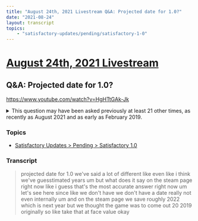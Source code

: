 ```yaml
---
title: "August 24th, 2021 Livestream Q&A: Projected date for 1.0?"
date: "2021-08-24"
layout: transcript
topics:
    - "satisfactory-updates/pending/satisfactory-1-0"
---
```

# [August 24th, 2021 Livestream](../2021-08-24.md)
## Q&A: Projected date for 1.0?
https://www.youtube.com/watch?v=HgHTtGAk-Jk
<details>
<summary>This question may have been asked previously at least 21 other times, as recently as August 2021 and as early as February 2019.</summary>

* [August 10th, 2021 Livestream Q&A: Is there a goal date that you want the game finished?](./yt-_VPyUP6E2pE.md) [https://www.youtube.com/watch?v=_VPyUP6E2pE](https://www.youtube.com/watch?v=_VPyUP6E2pE)
* [June 29th, 2021 Livestream Q&A: Do you have an approximate timeline for when 1.0 will be ready?](./yt-JV12w3UZIHE.md) [https://www.youtube.com/watch?v=JV12w3UZIHE](https://www.youtube.com/watch?v=JV12w3UZIHE)
* [June 29th, 2021 Livestream Q&A: Are the team thinking to release 1.0 in 2022?](./yt-EfqxH78tmFc.md) [https://www.youtube.com/watch?v=EfqxH78tmFc](https://www.youtube.com/watch?v=EfqxH78tmFc)
* [April 13th, 2021 Livestream Q&A: What about 1.0?](./yt-cF3QleeEiJo,6610.940808051914,6635.114829.md) [https://youtube.com/embed/cF3QleeEiJo?autoplay=1&start=6610&end=6636](https://youtube.com/embed/cF3QleeEiJo?autoplay=1&start=6610&end=6636)
* [March 30th, 2021 Livestream Q&A: When will the game actually release?](./yt-KvCsUb7f0KY.md) [https://www.youtube.com/watch?v=KvCsUb7f0KY](https://www.youtube.com/watch?v=KvCsUb7f0KY)
* [March 23rd, 2021 Livestream Q&A: Do you plan to put Update 4 out earlier than April 13th?](./yt-aclI7pbRT3I.md) [https://www.youtube.com/watch?v=aclI7pbRT3I](https://www.youtube.com/watch?v=aclI7pbRT3I)
* [March 23rd, 2021 Livestream Q&A: Any ETA on Launch?](./yt-aP6v6JbuHTk.md) [https://www.youtube.com/watch?v=aP6v6JbuHTk](https://www.youtube.com/watch?v=aP6v6JbuHTk)
* [February 16th, 2021 Livestream Q&A: What's the chance that the game will be released this year?](./yt-W2O4gfNYj9s.md) [https://www.youtube.com/watch?v=W2O4gfNYj9s](https://www.youtube.com/watch?v=W2O4gfNYj9s)
* [February 16th, 2021 Livestream Q&A: When is 1.0 coming?](./yt-IPQfi2Gv4Zc.md) [https://www.youtube.com/watch?v=IPQfi2Gv4Zc](https://www.youtube.com/watch?v=IPQfi2Gv4Zc)
* [February 2nd, 2021 Livestream Q&A: Out of Early Access?](./yt-y51YDVf8VOI.md) [https://www.youtube.com/watch?v=y51YDVf8VOI](https://www.youtube.com/watch?v=y51YDVf8VOI)
* [January 26th, 2021 Livestream Q&A: When will the game be released from Early Access?](./yt-Z0yYtiR__Nk.md) [https://www.youtube.com/watch?v=Z0yYtiR__Nk](https://www.youtube.com/watch?v=Z0yYtiR__Nk)
* [January 12th, 2021 Livestream Q&A: Do we have an idea of the full release?](./yt-WoWR5Xsuav8.md) [https://www.youtube.com/watch?v=WoWR5Xsuav8](https://www.youtube.com/watch?v=WoWR5Xsuav8)
* [December 17th, 2020 Q&A: How does the current trajectory to the game compare to everyone's original concept?](./yt--JXPsTlJIiI,254.92133333333334,325.4251.md) [https://youtube.com/embed/-JXPsTlJIiI?autoplay=1&start=254&end=326](https://youtube.com/embed/-JXPsTlJIiI?autoplay=1&start=254&end=326)
* [November 10th, 2020 Livestream Q&A: Do you ever get the feeling the game will be put aside and never leave Early Access?](./yt-LSx6aBL0q3Q.md) [https://www.youtube.com/watch?v=LSx6aBL0q3Q](https://www.youtube.com/watch?v=LSx6aBL0q3Q)
* [September 15th, 2020 Livestream Q&A: Full Release, 2021?](./yt-9Um_UtQI8yE.md) [https://www.youtube.com/watch?v=9Um_UtQI8yE](https://www.youtube.com/watch?v=9Um_UtQI8yE)
* [August 25th, 2020 Livestream Q&A: Will there ever be a 1.0, or are you going to keep it in Early Access forever?](./yt--AjFbGOOAQI.md) [https://www.youtube.com/watch?v=-AjFbGOOAQI](https://www.youtube.com/watch?v=-AjFbGOOAQI)
* [May 15th, 2020 Q&A: Do you have a general idea of how, the team as a whole, want the game to be for 1.0?](./yt-NlIVwoRqjVk,226.3261,288.288.md) [https://youtube.com/embed/NlIVwoRqjVk?autoplay=1&start=226&end=289](https://youtube.com/embed/NlIVwoRqjVk?autoplay=1&start=226&end=289)
* [May 15th, 2020 Q&A: Do you have any rough expectation of when the full release of the game will be?](./yt-NlIVwoRqjVk,995.8949,1008.3073.md) [https://youtube.com/embed/NlIVwoRqjVk?autoplay=1&start=995&end=1009](https://youtube.com/embed/NlIVwoRqjVk?autoplay=1&start=995&end=1009)
* [March 9th, 2019 Livestream Q&A: When is the official release?](./yt-H0HcDZTv_ts.md) [https://www.youtube.com/watch?v=H0HcDZTv_ts](https://www.youtube.com/watch?v=H0HcDZTv_ts)
* [February 20th, 2019 Livestream Q&A: Release date?](./yt-CB9bSigNYH8,4250.630211,4256.657128.md) [https://youtube.com/embed/CB9bSigNYH8?autoplay=1&start=4250&end=4257](https://youtube.com/embed/CB9bSigNYH8?autoplay=1&start=4250&end=4257)
* [February 6th, 2019 Livestream Q&A: Any timeline on when the end game will be released?](./yt-Dtm6xIj-wM4,3487.8333333333335,3508.867162.md) [https://youtube.com/embed/Dtm6xIj-wM4?autoplay=1&start=3487&end=3509](https://youtube.com/embed/Dtm6xIj-wM4?autoplay=1&start=3487&end=3509)
</details>


### Topics
* [Satisfactory Updates > Pending > Satisfactory 1.0](../topics/satisfactory-updates/pending/satisfactory-1-0.md)

### Transcript

> projected date for 1.0 we've said a lot of different like even like i think we've guesstimated years um but what does it say on the steam page right now like i guess that's the most accurate answer right now um let's see here since like we don't have we don't have a date really not even internally um and on the steam page we save roughly 2022 which is next year but we thought the game was to come out 20 2019 originally so like take that at face value okay

